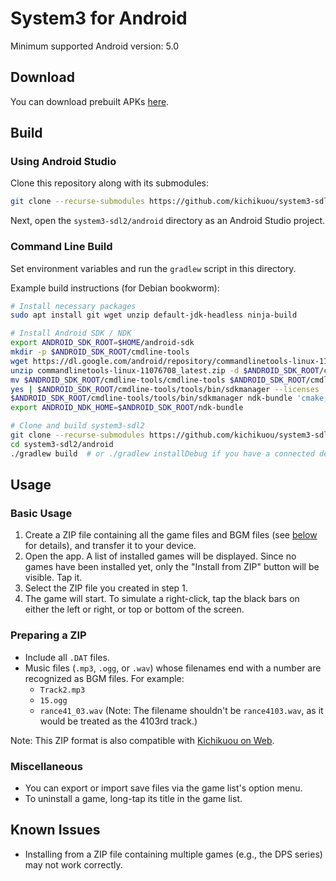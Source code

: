 # System3 for Android

Minimum supported Android version: 5.0

## Download
You can download prebuilt APKs
[here](https://github.com/kichikuou/system3-sdl2/releases).

## Build

### Using Android Studio
Clone this repository along with its submodules:
```sh
git clone --recurse-submodules https://github.com/kichikuou/system3-sdl2.git
```

Next, open the `system3-sdl2/android` directory as an Android Studio project.

### Command Line Build
Set environment variables and run the `gradlew` script in this directory.

Example build instructions (for Debian bookworm):
```sh
# Install necessary packages
sudo apt install git wget unzip default-jdk-headless ninja-build

# Install Android SDK / NDK
export ANDROID_SDK_ROOT=$HOME/android-sdk
mkdir -p $ANDROID_SDK_ROOT/cmdline-tools
wget https://dl.google.com/android/repository/commandlinetools-linux-11076708_latest.zip
unzip commandlinetools-linux-11076708_latest.zip -d $ANDROID_SDK_ROOT/cmdline-tools
mv $ANDROID_SDK_ROOT/cmdline-tools/cmdline-tools $ANDROID_SDK_ROOT/cmdline-tools/tools
yes | $ANDROID_SDK_ROOT/cmdline-tools/tools/bin/sdkmanager --licenses
$ANDROID_SDK_ROOT/cmdline-tools/tools/bin/sdkmanager ndk-bundle 'cmake;3.22.1'
export ANDROID_NDK_HOME=$ANDROID_SDK_ROOT/ndk-bundle

# Clone and build system3-sdl2
git clone --recurse-submodules https://github.com/kichikuou/system3-sdl2.git
cd system3-sdl2/android
./gradlew build  # or ./gradlew installDebug if you have a connected device
```

## Usage
### Basic Usage
1. Create a ZIP file containing all the game files and BGM files (see
   [below](#preparing-a-zip) for details), and transfer it to your device.
2. Open the app. A list of installed games will be displayed. Since no games
   have been installed yet, only the "Install from ZIP" button will be visible.
   Tap it.
3. Select the ZIP file you created in step 1.
4. The game will start. To simulate a right-click, tap the black bars on either
   the left or right, or top or bottom of the screen.

### Preparing a ZIP
- Include all `.DAT` files.
- Music files (`.mp3`, `.ogg`, or `.wav`) whose filenames end with a number are
  recognized as BGM files. For example:
  - `Track2.mp3`
  - `15.ogg`
  - `rance41_03.wav` (Note: The filename shouldn't be `rance4103.wav`, as it
    would be treated as the 4103rd track.)

Note: This ZIP format is also compatible with
[Kichikuou on Web](http://kichikuou.github.io/web/).

### Miscellaneous
- You can export or import save files via the game list's option menu.
- To uninstall a game, long-tap its title in the game list.

## Known Issues
- Installing from a ZIP file containing multiple games (e.g., the DPS series)
  may not work correctly.
